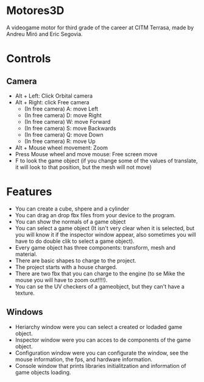 # Motores3D
A videogame motor for third grade of the career at CITM Terrasa, made by Andreu Miró and Eric Segovia.


# Controls

## Camera

- Alt + Left: Click Orbital camera
- Alt + Right: click Free camera
  - (In free camera) A: move Left
  - (In free camera) D: move Right
  - (In free camera) W: move Forward
  - (In free camera) S: move Backwards
  - (In free camera) Q: move Down
  - (In free camera) R: move Up
- Alt + Mouse wheel movement: Zoom
- Press Mouse wheel and move mouse: Free screen move
- F to look the game object (if you change some of the values of translate, it will look to that position, but the mesh will not move)

# Features

- You can create a cube, shpere and a cylinder
- You can drag an drop fbx files from your device to the program.
- You can show the normals of a game object
- You can select a game object (It isn't very clear when it is selected, but you will know it if the inspector window appear, also sometimes you will have to do double clik to select a game object).
- Every game object has three components: transform, mesh and material.
- There are basic shapes to charge to the project.
- The project starts with a house charged. 
- There are two fbx that you can charge to the engine (to se Mike the mouse you will have to zoom out!!!!).
- You can se the UV checkers of a gameobject, but they can't have a texture.

## Windows

- Heriarchy window were you can select a created or lodaded game object.
- Inspector window were you can acces to de components of the game object.
- Configuration window were you can configurate the window, see the mouse information, the fps, and hardware information.
- Console window that prints libraries initialitzation and information of game objects loading.

